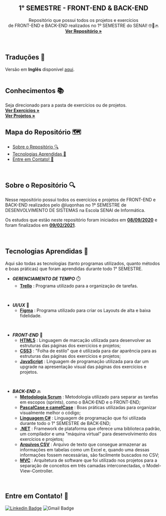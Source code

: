   <h2 align="center">1° SEMESTRE - FRONT-END & BACK-END</h2>

  <p align="center">
    Repositório que possui todos os projetos e exercícios <br>de FRONT-END e BACK-END realizados no 1º SEMESTRE do SENAI! 🤓📰🔙
    <br />
    <a href="https://github.com/luqonhas/SENAI_SEMESTER1"><strong> Ver Repositório
    »</strong></a>
    <br />
    <br />
    <br />
  </p>
</p>

## Traduções 👅
Versão em **Inglês** disponível [aqui](https://github.com/luqonhas/SENAI_SEMESTER1/blob/master/README_en-us.md).
<br>
<br>

## Conhecimentos 📚
Seja direcionado para a pasta de exercícios ou de projetos.
<br />
<a href="https://github.com/luqonhas/SENAI_SEMESTER1/tree/main/EXERCISES"><strong> Ver Exercícios
»</strong></a>
<br />
<a href="https://github.com/luqonhas/SENAI_SEMESTER1/tree/main/PROJECTS"><strong> Ver Projetos
»</strong></a>

## Mapa do Repositório 🗺️

* [Sobre o Repositório 🔍](#about)
* [Tecnologias Aprendidas 🤖](#tec)
* [Entre em Contato! 🎉](#contact)
<br>
<div id='about'/>

## Sobre o Repositório 🔍
Nesse repositório possui todos os exercícios e projetos de FRONT-END e BACK-END realizados pelo @luqonhas no 1º SEMESTRE de DESENVOLVIMENTO DE SISTEMAS na Escola SENAI de Informática.

Os estudos que estão neste repositório foram iniciados em <ins>**08/09/2020**</ins> e foram finalizados em <ins>**09/02/2021**</ins>.
<br>
<br>
<br>

<div id = "tec"/>

## Tecnologias Aprendidas 🤖
Aqui são todas as tecnologias (tanto programas utilizados, quanto métodos e boas práticas) que foram aprendidas durante todo 1° SEMESTRE.

* _**GERENCIAMENTO DE TEMPO**_ ⏱️
  * **<ins>Trello**</ins> : Programa utilizado para a organização de tarefas.

<br>

* _**UI/UX**_ 🎨
  * **<ins>Figma**</ins> : Programa utilizado para criar os Layouts de alta e baixa fidelidade.

<br>

* _**FRONT-END**_ 📰
  * **<ins>HTML5**</ins> : Linguagem de marcação utilizada para desenvolver as estruturas das páginas dos exercícios e projetos;
  * **<ins>CSS3**</ins> : "Folha de estilo" que é utilizada para dar aparência para as estruturas das páginas dos exercícios e projetos;
  * **<ins>JavaScript**</ins> : Linguagem de programação utilizada para dar um upgrade na apresentação visual das páginas dos exercícios e projetos.

<br>

* _**BACK-END**_ 🔙
  * **<ins>Metodologia Scrum**</ins> : Metodologia utilizado para separar as tarefas em escopos (sprints), como o BACK-END e o FRONT-END;
  * **<ins>PascalCase e camelCase**</ins> : Boas práticas utilizadas para organizar visualmente melhor o código;
  * **<ins>Linguagem C#**</ins> : Linguagem de programação que foi utilizada durante todo o 1° SEMESTRE de BACK-END;
  * **<ins>.NET**</ins> : Framework de plataforma que oferece uma biblioteca padrão, um compilador e uma "máquina virtual" para desenvolvimento dos exercícios e projetos;
  * **<ins>Arquivos CSV**</ins> : Arquivo de texto que consegue armazenar as informações em tabelas como um Excel e, quando uma dessas informações fossem necessárias, são facilmente buscados no CSV;
  * **<ins>MVC**</ins> : Arquitetura de software que foi utilizado nos projetos para a separação de conceitos em três camadas interconectadas, o Model-View-Controller.
<br>
<div id="contact"/>

## Entre em Contato! 🎉
[![Linkedin Badge](https://img.shields.io/badge/-Lucas%20Apolinário-%231572B6?style=flat-square&logo=Linkedin&logoColor=white&link=https://www.linkedin.com/in/luqonhas/)](https://www.linkedin.com/in/luqonhas/)
![Gmail Badge](https://img.shields.io/badge/-apolinariodev@gmail.com-CC2927?style=flat-square&logo=Gmail&logoColor=white)
